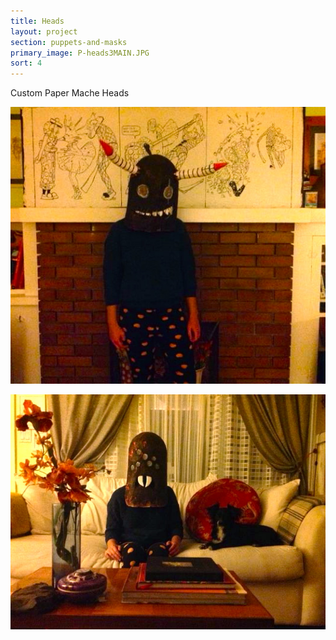 ```yaml
---
title: Heads
layout: project
section: puppets-and-masks
primary_image: P-heads3MAIN.JPG
sort: 4
---
```


Custom Paper Mache Heads

![Paper Mache Heads](/img/puppets-and-masks/P-head.jpg)

![Paper Mache Heads](/img/puppets-and-masks/P-head1.jpg)
